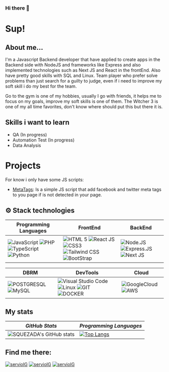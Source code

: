 ### Hi there 👋
# Sup! 

## About me...
I'm a Javascript Backend developer that have applied to create apps in the Backend side with NodeJS and frameworks like Express and also implemented technologies such as Next JS and React in the frontEnd. Also have pretty good skills with SQL and Linux. Team player who prefer solve problems than just search for a guilty to judge, even if i need to improve my soft skill i do my best for the team.

Go to the gym is one of my hobbies, usually I go with friends, it helps me to focus on my goals, improve my soft skills is one of them. The Witcher 3 is one of my all time favorites, don't know where should put this but there it is.

## Skills i want to learn
- QA (In progress)
- Automation Test (In progress)
- Data Analysis

# Projects

For know i only have some JS scripts:

- [MetaTags](https://github.com/SQUEZADA/metaTags): Is a simple JS script that add facebook and twitter meta tags to you page if is not detected in your page.


## ⚙ Stack technologies

|Programming Languages|FrontEnd|BackEnd|
|---|---|---|
|![JavaScript](https://img.shields.io/badge/JavaScript-323330?style=for-the-badge&logo=javascript&logoColor=F7DF1E) ![PHP](https://img.shields.io/badge/php-777BB3.svg?style=for-the-badge&logo=php&logoColor=white) ![TypeScript](https://img.shields.io/badge/typescript-%23007ACC.svg?style=for-the-badge&logo=typescript&logoColor=white)   ![Python](https://img.shields.io/badge/python-4B8BBE.svg?style=for-the-badge&logo=python&logoColor=white)|![HTML 5](https://img.shields.io/badge/HTML5-E34F26?style=for-the-badge&logo=html5&logoColor=white) ![React JS](https://img.shields.io/badge/React-20232A?style=for-the-badge&logo=react&logoColor=61DAFB)  ![CSS3](https://img.shields.io/badge/CSS3-1572B6?style=for-the-badge&logo=css3&logoColor=white) ![Tailwind CSS](https://img.shields.io/badge/Tailwind_CSS-38B2AC?style=for-the-badge&logo=tailwind-css&logoColor=white) ![BootStrap](https://camo.githubusercontent.com/b13ed67c809178963ce9d538175b02649800772be1ce0cb02da5879e5614e236/68747470733a2f2f696d672e736869656c64732e696f2f62616467652f426f6f7473747261702d3536334437433f7374796c653d666f722d7468652d6261646765266c6f676f3d626f6f747374726170266c6f676f436f6c6f723d7768697465)  | ![Node.JS](https://img.shields.io/badge/Node.js-339933?style=for-the-badge&logo=nodedotjs&logoColor=white)  ![Express.JS](https://img.shields.io/badge/Express.js-000000?style=for-the-badge&logo=express&logoColor=white) ![Next JS](https://img.shields.io/badge/Next-black?style=for-the-badge&logo=next.js&logoColor=white)|

|DBRM|DevTools|Cloud
|---|---|---|
|![POSTGRESQL](https://img.shields.io/badge/PostgreSQL-316192?style=for-the-badge&logo=postgresql&logoColor=white) ![MySQL](https://img.shields.io/badge/mysql-%2300f.svg?style=for-the-badge&logo=mysql&logoColor=white)| ![Visual Studio Code](https://img.shields.io/badge/VSCode-0078d7.svg?style=for-the-badge&logo=visual-studio-code&logoColor=white) ![Linux](https://img.shields.io/badge/Linux-FCC624?style=for-the-badge&logo=linux&logoColor=black) ![GIT](https://img.shields.io/badge/GIT-E44C30?style=for-the-badge&logo=git&logoColor=white)   ![DOCKER](https://img.shields.io/badge/Docker-2CA5E0?style=for-the-badge&logo=docker&logoColor=white)|![GoogleCloud](https://img.shields.io/badge/Google%20Cloud-4285F4?style=for-the-badge&logo=google&logoColor=white)![AWS](https://img.shields.io/badge/AWS-FF9900?labelColor=131A22&style=for-the-badge&logo=amazon&logoColor=white)|

## My stats

| *GitHub Stats* | *Programming Languages* |
|---|---|  
| ![SQUEZADA's GitHub stats](https://github-readme-stats.vercel.app/api?username=squezada&show_icons=true&theme=tokyonight) |  [![Top Langs](https://github-readme-stats.vercel.app/api/top-langs/?username=squezada&show_icons=true&theme=city_lights)](https://github.com/anuraghazra/github-readme-stats) |

## Find me there:

[![servioIG](https://img.shields.io/badge/Servio%20Quezada-000000?color=DB4437&style=for-the-badge&logo=gmail&logoColor=white)](serviotquezada@gmail.com) [![servioIG](https://img.shields.io/badge/Servio%20Quezada-000000?color=4285F4&style=for-the-badge&logo=linkedin&logoColor=white)](https://www.linkedin.com/in/servio-quezada-67b6b3161/) [![servioIG](https://img.shields.io/badge/Servio%20Quezada-000000?color=1DA1F2&style=for-the-badge&logo=twitter&logoColor=white)](https://twitter.com/TulioQuezada)

<!--
**SQUEZADA/SQUEZADA** is a ✨ _special_ ✨ repository because its `README.md` (this file) appears on your GitHub profile.

Here are some ideas to get you started:

- 🔭 I’m currently working on ...
- 🌱 I’m currently learning ...
- 👯 I’m looking to collaborate on ...
- 🤔 I’m looking for help with ...
- 💬 Ask me about ...
- 📫 How to reach me: ...
- 😄 Pronouns: ...
- ⚡ Fun fact: ...
-->
